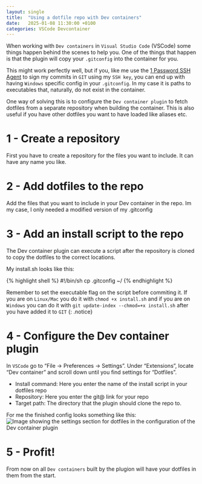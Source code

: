 ```yaml
---
layout: single
title:  "Using a dotfile repo with Dev containers"
date:   2025-01-08 11:30:00 +0100
categories: VSCode Devcontainer
---
```

When working with `Dev containers` in `Visual Studio Code` (VSCode) some things happen behind the scenes to help you. One of the things that happen is that the plugin will copy your `.gitconfig` into the container for you.

This might work perfectly well, but if you, like me use the [1 Password SSH Agent](https://developer.1password.com/docs/ssh/agent/) to sign my commits in `GIT` using my `SSH key`, you can end up with having `Windows` specific config in your `.gitconfig`. In my case it is paths to executables that, naturally, do not exist in the container.

One way of solving this is to configure the `Dev container plugin` to fetch dotfiles from a separate repository when building the container. This is also useful if you have other dotfiles you want to have loaded like aliases etc.

# 1 - Create a repository
First you have to create a repository for the files you want to include. It can have any name you like.

# 2 - Add dotfiles to the repo
Add the files that you want to include in your Dev container in the repo. Im my case, I only needed a modified version of my .gitconfig

# 3 - Add an install script to the repo
The Dev container plugin can execute a script after the repository is cloned to copy the dotfiles to the correct locations.

My install.sh looks like this:

{% highlight shell %}
#!/bin/sh
cp .gitconfig ~/
{% endhighlight %}

Remember to set the executable flag on the script before commiting it. If you are on `Linux/Mac` you do it with `chmod +x install.sh` and if you are on `Windows` you can do it with `git update-index --chmod=+x install.sh` after you have added it to `GIT`
{: .notice}

# 4 - Configure the Dev container plugin
In `VSCode` go to “File -> Preferences -> Settings”. Under “Extensions”, locate “Dev container” and scroll down until you find settings for “Dotfiles”.
- Install command: Here you enter the name of the install script in your dotfiles repo
- Repository: Here you enter the git@ link for your repo
- Target path: The directory that the plugin should clone the repo to.

For me the finished config looks something like this:
<img src="{{ site.url }}{{ site.baseurl }}/assets/images/dotfiles/settings.png" alt="Image showing the settings section for dotfiles in the configuration of the Dev container plugin">

# 5 - Profit!
From now on all `Dev containers` built by the plugion will have your dotfiles in them from the start.